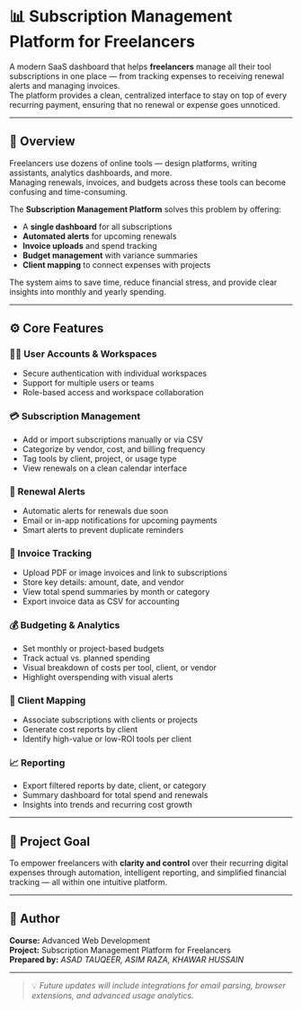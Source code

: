 # 📊 Subscription Management Platform for Freelancers

A modern SaaS dashboard that helps **freelancers** manage all their tool subscriptions in one place — from tracking expenses to receiving renewal alerts and managing invoices.  
The platform provides a clean, centralized interface to stay on top of every recurring payment, ensuring that no renewal or expense goes unnoticed.

---

## 🧭 Overview

Freelancers use dozens of online tools — design platforms, writing assistants, analytics dashboards, and more.  
Managing renewals, invoices, and budgets across these tools can become confusing and time-consuming.  

The **Subscription Management Platform** solves this problem by offering:
- A **single dashboard** for all subscriptions  
- **Automated alerts** for upcoming renewals  
- **Invoice uploads** and spend tracking  
- **Budget management** with variance summaries  
- **Client mapping** to connect expenses with projects  

The system aims to save time, reduce financial stress, and provide clear insights into monthly and yearly spending.

---

## ⚙️ Core Features

### 🧑‍💼 User Accounts & Workspaces
- Secure authentication with individual workspaces  
- Support for multiple users or teams  
- Role-based access and workspace collaboration  

### 💳 Subscription Management
- Add or import subscriptions manually or via CSV  
- Categorize by vendor, cost, and billing frequency  
- Tag tools by client, project, or usage type  
- View renewals on a clean calendar interface  

### 🔔 Renewal Alerts
- Automatic alerts for renewals due soon  
- Email or in-app notifications for upcoming payments  
- Smart alerts to prevent duplicate reminders  

### 📂 Invoice Tracking
- Upload PDF or image invoices and link to subscriptions  
- Store key details: amount, date, and vendor  
- View total spend summaries by month or category  
- Export invoice data as CSV for accounting  

### 💰 Budgeting & Analytics
- Set monthly or project-based budgets  
- Track actual vs. planned spending  
- Visual breakdown of costs per tool, client, or vendor  
- Highlight overspending with visual alerts  

### 👥 Client Mapping
- Associate subscriptions with clients or projects  
- Generate cost reports by client  
- Identify high-value or low-ROI tools per client  

### 📈 Reporting
- Export filtered reports by date, client, or category  
- Summary dashboard for total spend and renewals  
- Insights into trends and recurring cost growth  

---

## 🎯 Project Goal

To empower freelancers with **clarity and control** over their recurring digital expenses through automation, intelligent reporting, and simplified financial tracking — all within one intuitive platform.

---

## 🧠 Author

**Course:** Advanced Web Development  
**Project:** Subscription Management Platform for Freelancers  
**Prepared by:** *ASAD TAUQEER, ASIM RAZA, KHAWAR HUSSAIN*  

---

> 💡 *Future updates will include integrations for email parsing, browser extensions, and advanced usage analytics.*
